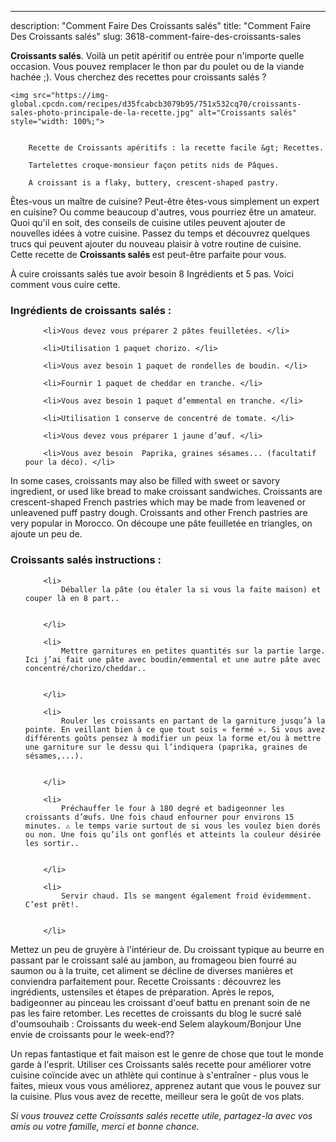 ---
description: "Comment Faire Des Croissants salés"
title: "Comment Faire Des Croissants salés"
slug: 3618-comment-faire-des-croissants-sales

<p>
	<strong>Croissants salés</strong>. 
	Voilà un petit apéritif ou entrée pour n&#39;importe quelle occasion. Vous pouvez remplacer le thon par du poulet ou de la viande hachée ;). Vous cherchez des recettes pour croissants salés ?
</p>
<p>
	
	<img src="https://img-global.cpcdn.com/recipes/d35fcabcb3079b95/751x532cq70/croissants-sales-photo-principale-de-la-recette.jpg" alt="Croissants salés" style="width: 100%;">
	
	
		Recette de Croissants apéritifs : la recette facile &gt; Recettes.
	
		Tartelettes croque-monsieur façon petits nids de Pâques.
	
		A croissant is a flaky, buttery, crescent-shaped pastry.
	
</p>

Êtes-vous un maître de cuisine? Peut-être êtes-vous simplement un expert en cuisine? Ou comme beaucoup d'autres, vous pourriez être un amateur. Quoi qu'il en soit, des conseils de cuisine utiles peuvent ajouter de nouvelles idées à votre cuisine. Passez du temps et découvrez quelques trucs qui peuvent ajouter du nouveau plaisir à votre routine de cuisine. Cette recette de <strong> Croissants salés </strong> est peut-être parfaite pour vous.

<!--inarticleads1-->

À cuire croissants salés tue avoir besoin 8 Ingrédients et 5 pas. Voici comment vous cuire cette.

<h3>Ingrédients de croissants salés :</h3>

<ol>
	
		<li>Vous devez vous préparer 2 pâtes feuilletées. </li>
	
		<li>Utilisation 1 paquet chorizo. </li>
	
		<li>Vous avez besoin 1 paquet de rondelles de boudin. </li>
	
		<li>Fournir 1 paquet de cheddar en tranche. </li>
	
		<li>Vous avez besoin 1 paquet d’emmental en tranche. </li>
	
		<li>Utilisation 1 conserve de concentré de tomate. </li>
	
		<li>Vous devez vous préparer 1 jaune d’œuf. </li>
	
		<li>Vous avez besoin  Paprika, graines sésames... (facultatif pour la déco). </li>
	
</ol>

In some cases, croissants may also be filled with sweet or savory ingredient, or used like bread to make croissant sandwiches. Croissants are crescent-shaped French pastries which may be made from leavened or unleavened puff pastry dough. Croissants and other French pastries are very popular in Morocco. On découpe une pâte feuilletée en triangles, on ajoute un peu de. 

<!--inarticleads2-->

<h3>Croissants salés instructions :</h3>

<ol>
	
		<li>
			Déballer la pâte (ou étaler la si vous la faite maison) et couper là en 8 part..
			
			
		</li>
	
		<li>
			Mettre garnitures en petites quantités sur la partie large. Ici j’ai fait une pâte avec boudin/emmental et une autre pâte avec concentré/chorizo/cheddar..
			
			
		</li>
	
		<li>
			Rouler les croissants en partant de la garniture jusqu’à la pointe. En veillant bien à ce que tout sois « fermé ». Si vous avez différents goûts pensez à modifier un peux la forme et/ou à mettre une garniture sur le dessu qui l’indiquera (paprika, graines de sésames,...).
			
			
		</li>
	
		<li>
			Préchauffer le four à 180 degré et badigeonner les croissants d’œufs. Une fois chaud enfourner pour environs 15 minutes. ⚠️ le temps varie surtout de si vous les voulez bien dorés ou non. Une fois qu’ils ont gonflés et atteints la couleur désirée les sortir..
			
			
		</li>
	
		<li>
			Servir chaud. Ils se mangent également froid évidemment. C’est prêt!.
			
			
		</li>
	
</ol>

Mettez un peu de gruyère à l&#39;intérieur de. Du croissant typique au beurre en passant par le croissant salé au jambon, au fromageou bien fourré au saumon ou à la truite, cet aliment se décline de diverses manières et conviendra parfaitement pour. Recette Croissants : découvrez les ingrédients, ustensiles et étapes de préparation. Après le repos, badigeonner au pinceau les croissant d&#39;oeuf battu en prenant soin de ne pas les faire retomber. Les recettes de croissants du blog le sucré salé d&#39;oumsouhaib : Croissants du week-end Selem alaykoum/Bonjour Une envie de croissants pour le week-end?? 

<!--inarticleads1-->

<p>
Un repas fantastique et fait maison est le genre de chose que tout le monde garde à l'esprit. Utiliser ces Croissants salés recette pour améliorer votre cuisine coïncide avec un athlète qui continue à s'entraîner - plus vous le faites, mieux vous vous améliorez, apprenez autant que vous le pouvez sur la cuisine. Plus vous avez de recette, meilleur sera le goût de vos plats.
</p>

<p>
<i>Si vous trouvez cette Croissants salés recette utile, partagez-la avec vos amis ou votre famille, merci et bonne chance.</i>
</p>
